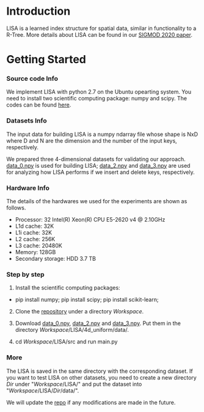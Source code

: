 # Introduction

LISA is a learned index structure for spatial data, similar in functionality to a R-Tree.
More details about LISA can be found in our [SIGMOD 2020 paper](https://doi.org/10.1145/3318464.3389703).

# Getting Started


### Source code Info
We implement LISA with python 2.7 on the Ubuntu opearting system. You need to install two scientific computing package: numpy and scipy.
The codes can be found [here](https://github.com/pfl-cs/LISA).

### Datasets Info

The input data for building LISA is a numpy ndarray file whose shape is NxD where D and N are the dimension and the number of the input keys, respectively.

We prepared three 4-dimensional datasets for validating our approach. [data_0.npy](https://pan.zju.edu.cn/share/c34732c0b5cdf3a338521820ef) is used for building LISA; [data_2.npy](https://pan.zju.edu.cn/share/33333f0ca93113fc0aa3b77d9e) and [data_3.npy](https://pan.zju.edu.cn/share/830cf9a821beba9534ae398757) are used for analyzing how LISA performs if we insert and delete keys, respectively.

### Hardware Info
The details of the hardwares we used for the experiments are shown as follows.

+ Processor: 32  Intel(R) Xeon(R) CPU E5-2620 v4 @ 2.10GHz
+ L1d cache: 32K
+ L1i cache: 32K
+ L2 cache: 256K
+ L3 cache: 20480K
+ Memory: 128GB
+ Secondary storage: HDD 3.7 TB

### Step by step
1) Install the scientific computing packages:

+ pip install numpy; pip install scipy; pip install scikit-learn;

2) Clone the [repository](https://github.com/pfl-cs/LISA) under a directory $Workspace$.

3) Download [data_0.npy](https://pan.zju.edu.cn/share/ca8517137bf7a761f8c890a80b), [data_2.npy](https://pan.zju.edu.cn/share/ceb81197252d392b27ee9fa6bc) and [data_3.npy](https://pan.zju.edu.cn/share/830cf9a821beba9534ae398757). Put them in the directory $Workspace$/LISA/4d_uniform/data/.

4) cd $Workspace$/LISA/src and run main.py

### More
The LISA is saved in the same directory with the corresponding dataset. If you want to test LISA on other datasets, you need to create a new directory $Dir$ under "$Workspace$/LISA/" and put the dataset into "$Workspace$/LISA/$Dir$/data/".

We will update the [repo](https://github.com/pfl-cs/LISA) if any modifications are made in the future.


